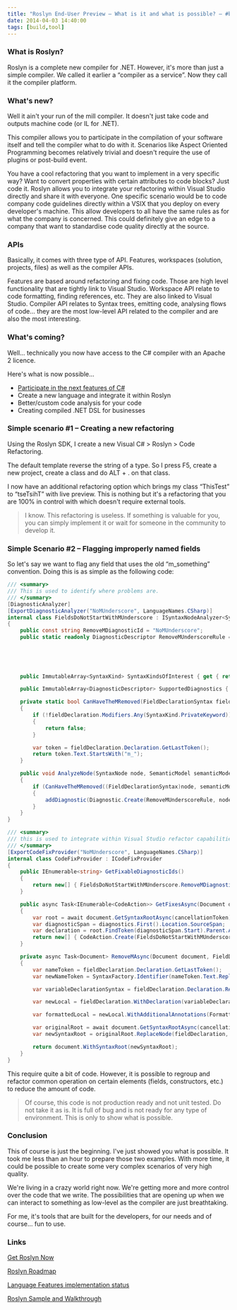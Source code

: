 ```yaml
---
title: "Roslyn End-User Preview – What is it and what is possible? – #build2014 #bldwin version"
date: 2014-04-03 14:40:00
tags: [build,tool]
---
```


### What is Roslyn?

Roslyn is a complete new compiler for .NET. However, it's more than just a simple compiler. We called it earlier a &ldquo;compiler as a service&rdquo;. Now they call it the compiler platform.

### What's new?

Well it ain't your run of the mill compiler. It doesn't just take code and outputs machine code (or IL for .NET).

This compiler allows you to participate in the compilation of your software itself and tell the compiler what to do with it. Scenarios like Aspect Oriented Programming becomes relatively trivial and doesn't require the use of plugins or post-build event.

You have a cool refactoring that you want to implement in a very specific way? Want to convert properties with certain attributes to code blocks? Just code it. Roslyn allows you to integrate your refactoring within Visual Studio directly and share it with everyone. One specific scenario would be to code company code guidelines directly within a VSIX that you deploy on every developer's machine. This allow developers to all have the same rules as for what the company is concerned. This could definitely give an edge to a company that want to standardise code quality directly at the source.

### APIs

Basically, it comes with three type of API. Features, workspaces (solution, projects, files) as well as the compiler APIs.

Features are based around refactoring and fixing code. Those are high level functionality that are tightly link to Visual Studio. Workspace API relate to code formatting, finding references, etc. They are also linked to Visual Studio. Compiler API relates to Syntax trees, emitting code, analysing flows of code&hellip; they are the most low-level API related to the compiler and are also the most interesting.

### What's coming?

Well... technically you now have access to the C# compiler with an Apache 2 licence.

Here's what is now possible&hellip;

*   [Participate in the next features of C#](https://roslyn.codeplex.com/wikipage?title=CSharp%20Language%20Design%20Notes&amp;referringTitle=Documentation "CSharp%20Language%20Design%20Notes&amp;referringTitle=Documentation")
*   Create a new language and integrate it within Roslyn
*   Better/custom code analysis for your code
*   Creating compiled .NET DSL for businesses

### Simple scenario #1 &ndash; Creating a new refactoring

Using the Roslyn SDK, I create a new Visual C# > Roslyn > Code Refactoring.

The default template reverse the string of a type. So I press F5, create a new project, create a class and do ALT + . on that class.

I now have an additional refactoring option which brings my class &ldquo;ThisTest&rdquo; to &ldquo;tseTsihT&rdquo; with live preview. This is nothing but it's a refactoring that you are 100% in control with which doesn't require external tools.

> I know. This refactoring is useless. If something is valuable for you, you can simply implement it or wait for someone in the community to develop it.

### Simple Scenario #2 &ndash; Flagging improperly named fields

So let's say we want to flag any field that uses the old &ldquo;m_something&rdquo; convention. Doing this is as simple as the following code:

```cs
/// <summary>
/// This is used to identify where problems are.
/// </summary>
[DiagnosticAnalyzer]
[ExportDiagnosticAnalyzer("NoMUnderscore", LanguageNames.CSharp)]
internal class FieldsDoNotStartWithMUnderscore : ISyntaxNodeAnalyzer<SyntaxKind>
{
    public const string RemoveMDiagnosticId = "NoMUnderscore";
    public static readonly DiagnosticDescriptor RemoveMUnderscoreRule = new DiagnosticDescriptor(RemoveMDiagnosticId,
                                                                                         "Remove m_",
                                                                                         "Invalid name. Field name must not start with m_",
                                                                                         "Usage",
                                                                                         DiagnosticSeverity.Error);

    public ImmutableArray<SyntaxKind> SyntaxKindsOfInterest { get { return ImmutableArray.Create(SyntaxKind.FieldDeclaration); } }

    public ImmutableArray<DiagnosticDescriptor> SupportedDiagnostics { get { return ImmutableArray.Create(RemoveMUnderscoreRule); } }

    private static bool CanHaveTheMRemoved(FieldDeclarationSyntax fieldDeclaration, SemanticModel semanticModel)
    {
        if (!fieldDeclaration.Modifiers.Any(SyntaxKind.PrivateKeyword))
        {
            return false;
        }

        var token = fieldDeclaration.Declaration.GetLastToken();
        return token.Text.StartsWith("m_");
    }

    public void AnalyzeNode(SyntaxNode node, SemanticModel semanticModel, Action<Diagnostic> addDiagnostic, CancellationToken cancellationToken)
    {
        if (CanHaveTheMRemoved((FieldDeclarationSyntax)node, semanticModel))
        {
            addDiagnostic(Diagnostic.Create(RemoveMUnderscoreRule, node.GetLocation()));
        }
    }
}

/// <summary>
/// this is used to integrate within Visual Studio refactor capabilities
/// </summary>
[ExportCodeFixProvider("NoMUnderscore", LanguageNames.CSharp)]
internal class CodeFixProvider : ICodeFixProvider
{
    public IEnumerable<string> GetFixableDiagnosticIds()
    {
        return new[] { FieldsDoNotStartWithMUnderscore.RemoveMDiagnosticId };
    }

    public async Task<IEnumerable<CodeAction>> GetFixesAsync(Document document, TextSpan span, IEnumerable<Diagnostic> diagnostics, CancellationToken cancellationToken)
    {
        var root = await document.GetSyntaxRootAsync(cancellationToken);
        var diagnosticSpan = diagnostics.First().Location.SourceSpan;
        var declaration = root.FindToken(diagnosticSpan.Start).Parent.AncestorsAndSelf().OfType<FieldDeclarationSyntax>().First();
        return new[] { CodeAction.Create(FieldsDoNotStartWithMUnderscore.RemoveMUnderscoreRule.Description, c => RemoveMAsync(document, declaration, c)) };
    }

    private async Task<Document> RemoveMAsync(Document document, FieldDeclarationSyntax fieldDeclaration, CancellationToken cancellationToken)
    {
        var nameToken = fieldDeclaration.Declaration.GetLastToken();
        var newNameToken = SyntaxFactory.Identifier(nameToken.Text.Replace("m_", ""));

        var variableDeclarationSyntax = fieldDeclaration.Declaration.ReplaceToken(nameToken, newNameToken);

        var newLocal = fieldDeclaration.WithDeclaration(variableDeclarationSyntax);

        var formattedLocal = newLocal.WithAdditionalAnnotations(Formatter.Annotation);

        var originalRoot = await document.GetSyntaxRootAsync(cancellationToken);
        var newSyntaxRoot = originalRoot.ReplaceNode(fieldDeclaration, formattedLocal);

        return document.WithSyntaxRoot(newSyntaxRoot);
    }
}
```

This require quite a bit of code. However, it is possible to regroup and refactor common operation on certain elements (fields, constructors, etc.) to reduce the amount of code.

> Of course, this code is not production ready and not unit tested. Do not take it as is. It is full of bug and is not ready for any type of environment. This is only to show what is possible.

### Conclusion

This of course is just the beginning. I've just showed you what is possible. It took me less than an hour to prepare those two examples. With more time, it could be possible to create some very complex scenarios of very high quality.

We're living in a crazy world right now. We're getting more and more control over the code that we write. The possibilities that are opening up when we can interact to something as low-level as the compiler are just breathtaking.

For me, it's tools that are built for the developers, for our needs and of course&hellip; fun to use.

### Links

[Get Roslyn Now](http://msdn.microsoft.com/en-US/roslyn)

[Roslyn Roadmap](http://roslyn.codeplex.com/wikipage?title=Roadmap&amp;referringTitle=Home "Roadmap&amp;referringTitle=Home")

[Language Features implementation status](https://roslyn.codeplex.com/wikipage?title=Language%20Feature%20Status&amp;referringTitle=Documentation "Language%20Feature%20Status&amp;referringTitle=Documentation")

[Roslyn Sample and Walkthrough](https://roslyn.codeplex.com/wikipage?title=Samples%20and%20Walkthroughs&amp;referringTitle=Home "Samples%20and%20Walkthroughs&amp;referringTitle=Home")
